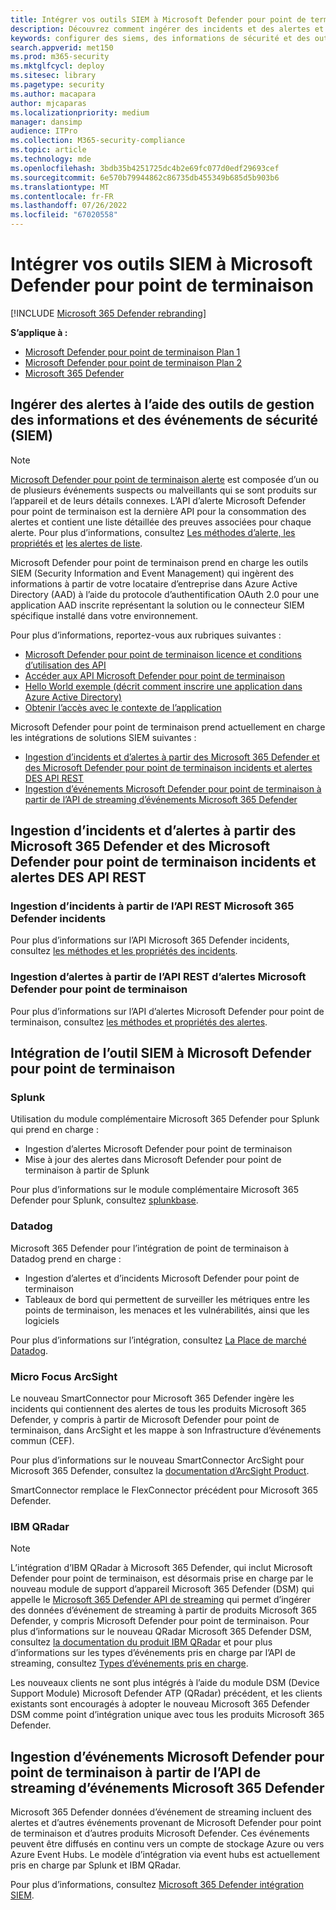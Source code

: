 ```yaml
---
title: Intégrer vos outils SIEM à Microsoft Defender pour point de terminaison
description: Découvrez comment ingérer des incidents et des alertes et intégrer des outils SIEM.
keywords: configurer des siems, des informations de sécurité et des outils de gestion des événements, splunk, arcsight, indicateurs personnalisés, api rest, définitions d’alertes, indicateurs de compromission
search.appverid: met150
ms.prod: m365-security
ms.mktglfcycl: deploy
ms.sitesec: library
ms.pagetype: security
ms.author: macapara
author: mjcaparas
ms.localizationpriority: medium
manager: dansimp
audience: ITPro
ms.collection: M365-security-compliance
ms.topic: article
ms.technology: mde
ms.openlocfilehash: 3bdb35b4251725dc4b2e69fc077d0edf29693cef
ms.sourcegitcommit: 6e570b79944862c86735db455349b685d5b903b6
ms.translationtype: MT
ms.contentlocale: fr-FR
ms.lasthandoff: 07/26/2022
ms.locfileid: "67020558"
---
```

# <a name="integrate-your-siem-tools-with-microsoft-defender-for-endpoint"></a>Intégrer vos outils SIEM à Microsoft Defender pour point de terminaison

[!INCLUDE [Microsoft 365 Defender rebranding](../../includes/microsoft-defender.md)]

**S’applique à :**
- [Microsoft Defender pour point de terminaison Plan 1](https://go.microsoft.com/fwlink/p/?linkid=2154037)
- [Microsoft Defender pour point de terminaison Plan 2](https://go.microsoft.com/fwlink/p/?linkid=2154037)
- [Microsoft 365 Defender](https://go.microsoft.com/fwlink/?linkid=2118804)


## <a name="ingest-alerts-using-security-information-and-events-management-siem-tools"></a>Ingérer des alertes à l’aide des outils de gestion des informations et des événements de sécurité (SIEM)

> [!NOTE]
>
> [Microsoft Defender pour point de terminaison alerte](alerts.md) est composée d’un ou de plusieurs événements suspects ou malveillants qui se sont produits sur l’appareil et de leurs détails connexes. L’API d’alerte Microsoft Defender pour point de terminaison est la dernière API pour la consommation des alertes et contient une liste détaillée des preuves associées pour chaque alerte. Pour plus d’informations, consultez [Les méthodes d’alerte, les propriétés et](alerts.md) [les alertes de liste](get-alerts.md).

Microsoft Defender pour point de terminaison prend en charge les outils SIEM (Security Information and Event Management) qui ingèrent des informations à partir de votre locataire d’entreprise dans Azure Active Directory (AAD) à l’aide du protocole d’authentification OAuth 2.0 pour une application AAD inscrite représentant la solution ou le connecteur SIEM spécifique installé dans votre environnement.

Pour plus d’informations, reportez-vous aux rubriques suivantes :

- [Microsoft Defender pour point de terminaison licence et conditions d’utilisation des API](api-terms-of-use.md) 
- [Accéder aux API Microsoft Defender pour point de terminaison](apis-intro.md)
- [Hello World exemple (décrit comment inscrire une application dans Azure Active Directory)](api-hello-world.md)
- [Obtenir l’accès avec le contexte de l’application](exposed-apis-create-app-webapp.md)


Microsoft Defender pour point de terminaison prend actuellement en charge les intégrations de solutions SIEM suivantes : 

- [Ingestion d’incidents et d’alertes à partir des Microsoft 365 Defender et des Microsoft Defender pour point de terminaison incidents et alertes DES API REST](#ingesting-incidents-and-alerts-from-the-microsoft-365-defender-and-microsoft-defender-for-endpoint-incidents-and-alerts-rest-apis)
- [Ingestion d’événements Microsoft Defender pour point de terminaison à partir de l’API de streaming d’événements Microsoft 365 Defender](#ingesting-microsoft-defender-for-endpoint-events-from-the-microsoft-365-defender-event-streaming-api)

## <a name="ingesting-incidents-and-alerts-from-the-microsoft-365-defender-and-microsoft-defender-for-endpoint-incidents-and-alerts-rest-apis"></a>Ingestion d’incidents et d’alertes à partir des Microsoft 365 Defender et des Microsoft Defender pour point de terminaison incidents et alertes DES API REST

### <a name="ingesting-incidents-from-the-microsoft-365-defender-incidents-rest-api"></a>Ingestion d’incidents à partir de l’API REST Microsoft 365 Defender incidents

Pour plus d’informations sur l’API Microsoft 365 Defender incidents, consultez [les méthodes et les propriétés des incidents](../defender/api-incident.md).

### <a name="ingesting-alerts-from-the-microsoft-defender-for-endpoint-alerts-rest-api"></a>Ingestion d’alertes à partir de l’API REST d’alertes Microsoft Defender pour point de terminaison

Pour plus d’informations sur l’API d’alertes Microsoft Defender pour point de terminaison, consultez [les méthodes et propriétés des alertes](alerts.md).

## <a name="siem-tool-integration-with-microsoft-defender-for-endpoint"></a>Intégration de l’outil SIEM à Microsoft Defender pour point de terminaison

### <a name="splunk"></a>Splunk

Utilisation du module complémentaire Microsoft 365 Defender pour Splunk qui prend en charge :

- Ingestion d’alertes Microsoft Defender pour point de terminaison
- Mise à jour des alertes dans Microsoft Defender pour point de terminaison à partir de Splunk

Pour plus d’informations sur le module complémentaire Microsoft 365 Defender pour Splunk, consultez [splunkbase](https://splunkbase.splunk.com/app/4959/).

### <a name="datadog"></a>Datadog

Microsoft 365 Defender pour l’intégration de point de terminaison à Datadog prend en charge :

- Ingestion d’alertes et d’incidents Microsoft Defender pour point de terminaison
- Tableaux de bord qui permettent de surveiller les métriques entre les points de terminaison, les menaces et les vulnérabilités, ainsi que les logiciels

Pour plus d’informations sur l’intégration, consultez [La Place de marché Datadog](https://app.datadoghq.com/marketplace/app/crest-data-systems-microsoft-defender/support).

### <a name="micro-focus-arcsight"></a>Micro Focus ArcSight

Le nouveau SmartConnector pour Microsoft 365 Defender ingère les incidents qui contiennent des alertes de tous les produits Microsoft 365 Defender, y compris à partir de Microsoft Defender pour point de terminaison, dans ArcSight et les mappe à son Infrastructure d’événements commun (CEF).

Pour plus d’informations sur le nouveau SmartConnector ArcSight pour Microsoft 365 Defender, consultez la [documentation d’ArcSight Product](https://www.microfocus.com/documentation/arcsight/arcsight-smartconnectors/microsoft-365-defender/index.html).

SmartConnector remplace le FlexConnector précédent pour Microsoft 365 Defender.

### <a name="ibm-qradar"></a>IBM QRadar

>[!NOTE]
>L’intégration d’IBM QRadar à Microsoft 365 Defender, qui inclut Microsoft Defender pour point de terminaison, est désormais prise en charge par le nouveau module de support d’appareil Microsoft 365 Defender (DSM) qui appelle le [ Microsoft 365 Defender API de streaming](../defender/streaming-api.md) qui permet d’ingérer des données d’événement de streaming à partir de produits Microsoft 365 Defender, y compris Microsoft Defender pour point de terminaison. Pour plus d’informations sur le nouveau QRadar Microsoft 365 Defender DSM, consultez [la documentation du produit IBM QRadar](https://www.ibm.com/docs/en/dsm?topic=microsoft-365-defender) et pour plus d’informations sur les types d’événements pris en charge par l’API de streaming, consultez [Types d’événements pris en charge](../defender/supported-event-types.md).

Les nouveaux clients ne sont plus intégrés à l’aide du module DSM (Device Support Module) Microsoft Defender ATP (QRadar) précédent, et les clients existants sont encouragés à adopter le nouveau Microsoft 365 Defender DSM comme point d’intégration unique avec tous les produits Microsoft 365 Defender.

## <a name="ingesting-microsoft-defender-for-endpoint-events-from-the-microsoft-365-defender-event-streaming-api"></a>Ingestion d’événements Microsoft Defender pour point de terminaison à partir de l’API de streaming d’événements Microsoft 365 Defender

Microsoft 365 Defender données d’événement de streaming incluent des alertes et d’autres événements provenant de Microsoft Defender pour point de terminaison et d’autres produits Microsoft Defender. Ces événements peuvent être diffusés en continu vers un compte de stockage Azure ou vers Azure Event Hubs. Le modèle d’intégration via event hubs est actuellement pris en charge par Splunk et IBM QRadar.

Pour plus d’informations, consultez [Microsoft 365 Defender intégration SIEM](../defender/configure-siem-defender.md).
